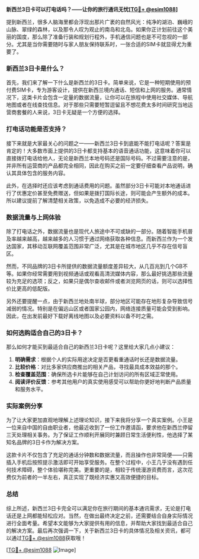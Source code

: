 **新西兰3日卡可以打电话吗？——让你的旅行通讯无忧[[TG💪+ @esim1088](https://t.me/s/esim1088)]**

提到新西兰，很多人脑海里都会浮现出那片广袤的自然风光：纯净的湖泊、巍峨的山脉、翠绿的森林，以及那令人叹为观止的南岛和北岛。如果你正计划前往这个美丽的国度，那么除了准备行装和规划行程外，手机通信问题也是不可忽视的一部分。尤其是当你需要随时与家人朋友保持联系时，一张合适的SIM卡就显得尤为重要了。

### 新西兰3日卡是什么？

首先，我们来了解一下什么是新西兰的3日卡。简单来说，它是一种短期使用的预付费SIM卡，专为游客设计，提供在新西兰境内通话、短信和上网的服务。通常情况下，这类卡片会包含一定量的数据流量，让你可以在旅程中使用社交媒体、导航地图或者在线查找信息。对于那些只需要短暂逗留且不想花费太多时间研究当地运营商套餐的人来说，3日卡无疑是一个方便的选择。

### 打电话功能是否支持？

接下来就是大家最关心的问题之一——新西兰3日卡到底能不能打电话呢？答案是肯定的！大多数市面上提供的3日卡都支持基本的语音通话功能，这意味着你可以直接拨打电话给他人，无论是新西兰本地号码还是国际号码。不过需要注意的是，并非所有运营商的产品都完全相同，因此在购买之前一定要仔细查看产品说明，确认其具体包含的服务内容。

此外，在选择时还应该考虑到通话费用的问题。虽然部分3日卡可能对本地通话进行了优惠定价甚至免费赠送，但如果是拨打国际长途，则可能会产生额外的成本。所以建议提前了解清楚相关政策，以免造成不必要的经济损失。

### 数据流量与上网体验

除了打电话之外，数据流量也是现代人旅途中不可或缺的一部分。随着智能手机普及率越来越高，越来越多的人习惯于通过网络获取各种信息。而新西兰作为一个发达国家，其移动互联网覆盖范围非常广泛，尤其是在城市地区几乎不存在信号盲区。

然而，不同品牌的3日卡所提供的数据流量额度差异较大，从几百兆到几个GB不等。如果你经常需要用到视频通话或观看高清流媒体内容，那么最好挑选那些流量较为充足的选项；反之，如果只是偶尔查收邮件或者浏览网页的话，则可以选择性价比更高的低配版。

另外还要提醒一点，由于新西兰地处南半球，部分地区可能存在地形复杂导致信号减弱的情况。特别是在偏远山区或者国家公园内，网络连接质量可能会受到影响。因此，在出发前最好下载好离线地图以及必要资料以备不时之需。

### 如何选购适合自己的3日卡？

那么如何才能买到最适合自己的新西兰3日卡呢？这里给大家几点小建议：

1. **明确需求**：根据个人的实际用途决定是否更看重通话时长还是数据流量。
2. **比较价格**：对比多家供应商推出的相关产品，寻找最具成本效益的那个。
3. **检查覆盖范围**：确保所选卡片能够在自己计划访问的所有区域正常使用。
4. **阅读评价反馈**：参考其他用户的真实使用感受可以帮助你更好地判断产品质量和服务水平。

### 实际案例分享

为了让大家更加直观地理解上述理论知识，接下来我将分享一个真实案例。小王是一位来自中国的自由职业者，他最近收到了一份工作邀请函，要求他在新西兰停留三天处理相关事务。为了保证工作顺利开展同时兼顾日常生活便利性，他选择了某知名品牌的3日卡作为解决方案。

这款卡片不仅包含了充足的通话分钟数和数据流量，而且操作也非常简便——只需插入手机后按照提示激活即可开始享受服务。在整个过程中，小王几乎没有遇到任何技术障碍，整个体验堪称完美。更重要的是，相较于传统漫游资费而言，这次花费仅为前者的一半左右，真正实现了既经济实惠又高效便捷的目标。

### 总结

综上所述，新西兰3日卡完全可以满足你在旅行期间的基本通讯需求，无论是打电话还是上网都能轻松应对。当然，在做出最终决定之前，还需要结合自身实际情况进行全面考量。希望本文能够为大家提供有用的信息，并帮助大家找到最适合自己的解决方案。最后再次强调一下，关于新西兰3日卡的具体情况及相关资讯，都可以通过[TG💪+ @esim1088](https://t.me/s/esim1088)获取哦！

[[TG💪+ @esim1088](https://t.me/s/esim1088) ![Image](https://i.postimg.cc/4NQfJmqS/Snipaste-2025-05-13-00-14-12.png)]